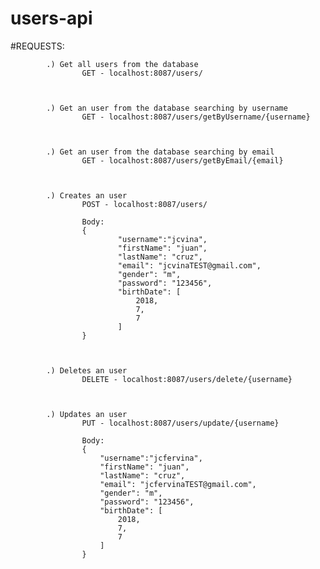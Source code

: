 # users-api



#REQUESTS:

			.) Get all users from the database
					GET - localhost:8087/users/



			.) Get an user from the database searching by username
					GET - localhost:8087/users/getByUsername/{username}



			.) Get an user from the database searching by email
					GET - localhost:8087/users/getByEmail/{email}



			.) Creates an user
					POST - localhost:8087/users/
					
					Body:
					{
    						"username":"jcvina",
    						"firstName": "juan",
						    "lastName": "cruz",
						    "email": "jcvinaTEST@gmail.com",
						    "gender": "m",
						    "password": "123456",
						    "birthDate": [
						        2018,
						        7,
						        7
						    ]
					}



			.) Deletes an user
					DELETE - localhost:8087/users/delete/{username}



			.) Updates an user
					PUT - localhost:8087/users/update/{username}

					Body:
					{
					    "username":"jcfervina",
					    "firstName": "juan",
					    "lastName": "cruz",
					    "email": "jcfervinaTEST@gmail.com",
					    "gender": "m",
					    "password": "123456",
					    "birthDate": [
					        2018,
					        7,
					        7
					    ]
					}
